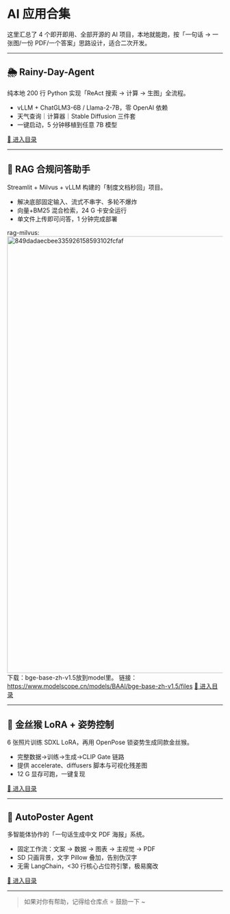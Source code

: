 
# AI 应用合集

这里汇总了 4 个即开即用、全部开源的 AI 项目，本地就能跑，按「一句话 → 一张图/一份 PDF/一个答案」思路设计，适合二次开发。

---

## 🌦️ Rainy-Day-Agent
纯本地 200 行 Python 实现「ReAct 搜索 → 计算 → 生图」全流程。  
- vLLM + ChatGLM3-6B / Llama-2-7B，零 OpenAI 依赖  
- 天气查询｜计算器｜Stable Diffusion 三件套  
- 一键启动，5 分钟移植到任意 7B 模型  

[📂 进入目录](./agent)


---

## 📑 RAG 合规问答助手
Streamlit + Milvus + vLLM 构建的「制度文档秒回」项目。  
- 解决底部固定输入、流式不串字、多轮不爆炸  
- 向量+BM25 混合检索，24 G 卡安全运行  
- 单文件上传即可问答，1 分钟完成部署  

rag-milvus:<img width="1920" height="1020" alt="849dadaecbee335926158593102fcfaf" src="https://github.com/user-attachments/assets/a9ea0f8e-4201-4926-b734-741a0d976ada" />
下载：bge-base-zh-v1.5放到model里。
链接：https://www.modelscope.cn/models/BAAI/bge-base-zh-v1.5/files
[📂 进入目录](./rag-milvus)

---

## 🐒 金丝猴 LoRA + 姿势控制
6 张照片训练 SDXL LoRA，再用 OpenPose 锁姿势生成同款金丝猴。  
- 完整数据→训练→生成→CLIP Gate 链路  
- 提供 accelerate、diffusers 脚本与可视化残差图  
- 12 G 显存可跑，一键复现  

[📂 进入目录](./sd-lora)

---



## 🎨 AutoPoster Agent
多智能体协作的「一句话生成中文 PDF 海报」系统。  
- 固定工作流：文案 → 数据 → 图表 → 主视觉 → PDF  
- SD 只画背景，文字 Pillow 叠加，告别伪汉字  
- 无需 LangChain，<30 行核心占位符引擎，极易魔改  

[📂 进入目录](./auto-poster-agent)

---
> 如果对你有帮助，记得给仓库点 ⭐ 鼓励一下 ~
```


